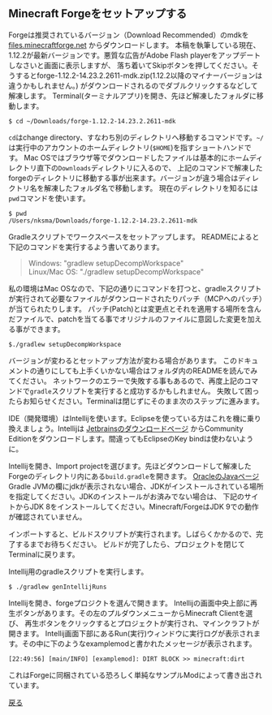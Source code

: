 ## Minecraft Forgeをセットアップする

Forgeは推奨されているバージョン（Download Recommended）のmdkを
[files.minecraftforge.net](https://files.minecraftforge.net/)
からダウンロードします。
本稿を執筆している現在、1.12.2が最新バージョンです。悪質な広告がAdobe Flash playerをアップデートしなさいと画面に表示しますが、
落ち着いてSkipボタンを押してください。そうするとforge-1.12.2-14.23.2.2611-mdk.zip(1.12.2以降のマイナーバージョンは違うかもしれません。)
がダウンロードされるのでダブルクリックするなどして解凍します。
Terminal(ターミナルアプリ)を開き、先ほど解凍したフォルダに移動します。

```shell
$ cd ~/Downloads/forge-1.12.2-14.23.2.2611-mdk
```

`cd`はchange directory、すなわち別のディレクトリへ移動するコマンドです。`~/`は実行中のアカウントのホームディレクトリ(`$HOME`)を指すショートハンドです。
Mac OSではブラウザ等でダウンロードしたファイルは基本的にホームディレクトリ直下の`Downloads`ディレクトリに入るので、
上記のコマンドで解凍したforgeのディレクトリに移動する事が出来ます。バージョンが違う場合はディレクトリ名を解凍したフォルダ名で移動します。
現在のディレクトリを知るには`pwd`コマンドを使います。

```shell
$ pwd
/Users/nksma/Downloads/forge-1.12.2-14.23.2.2611-mdk
```

Gradleスクリプトでワークスペースをセットアップします。
READMEによると下記のコマンドを実行するよう書いてあります。
> Windows: "gradlew setupDecompWorkspace"<br/>
> Linux/Mac OS: "./gradlew setupDecompWorkspace"

私の環境はMac OSなので、下記の通りにコマンドを打つと、gradleスクリプトが実行されて必要なファイルがダウンロードされたりパッチ（MCPへのパッチ）が当てられたりします。
パッチ(Patch)とは変更点とそれを適用する場所を含んだファイルで、patchを当てる事でオリジナルのファイルに意図した変更を加える事ができます。

```shell
$./gradlew setupDecompWorkspace
```

バージョンが変わるとセットアップ方法が変わる場合があります。
このドキュメントの通りにしても上手くいかない場合はフォルダ内のREADMEを読んでみてください。
ネットワークのエラーで失敗する事もあるので、再度上記のコマンドで`gradle`スクリプトを実行すると成功するかもしれません。
失敗して困ったらお知らせください。Terminalは閉じずにそのまま次のステップに進みます。

IDE（開発環境）はIntellijを使います。Eclipseを使っている方はこれを機に乗り換えましょう。Intellijは
[Jetbrainsのダウンロードページ](https://www.jetbrains.com/idea/download/)
からCommunity Editionをダウンロードします。間違ってもEclipseのKey bindは使わないように。

Intellijを開き、Import projectを選びます。先ほどダウンロードして解凍したForgeのディレクトリ内にある`build.gradle`を開きます。
[OracleのJavaページ](http://www.oracle.com/technetwork/java/javase/downloads/index.html)
Gradle JVMの欄にjdkが表示されない場合、JDKがインストールされている場所を指定してください。JDKのインストールがお済みでない場合は、
下記のサイトからJDK 8をインストールしてください。Minecraft/ForgeはJDK 9での動作が確認されていません。

インポートすると、ビルドスクリプトが実行されます。しばらくかかるので、完了するまでお待ちください。
ビルドが完了したら、プロジェクトを閉じてTerminalに戻ります。

Intellij用のgradleスクリプトを実行します。

```shell
$ ./gradlew genIntellijRuns
```

Intellijを開き、forgeプロジクトを選んで開きます。
Intellijの画面中央上部に再生ボタンがあります。その左のプルダウンメニューからMinecraft Clientを選び、
再生ボタンをクリックするとプロジェクトが実行され、マインクラフトが開きます。
Intellij画面下部にあるRun(実行)ウィンドウに実行ログが表示されます。その中に下のようなexamplemodと書かれたメッセージが表示されます。

```
[22:49:56] [main/INFO] [examplemod]: DIRT BLOCK >> minecraft:dirt
```

これはForgeに同梱されている恐ろしく単純なサンプルModによって書き出されています。

[戻る](https://nksma.github.io/learn-java-with-minecraft/)
